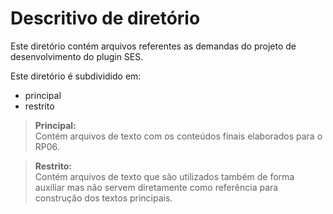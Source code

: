 # Descritivo de diretório

Este diretório contém arquivos referentes as demandas do projeto de desenvolvimento do plugin SES.

Este diretório é subdividido em:

- principal
- restrito

> **Principal:**<br>
> Contém arquivos de texto com os conteúdos finais elaborados para o RP06.

> **Restrito:**<br>
> Contém arquivos de texto que são utilizados também de forma auxiliar mas não servem diretamente como referência para construção dos textos principais.